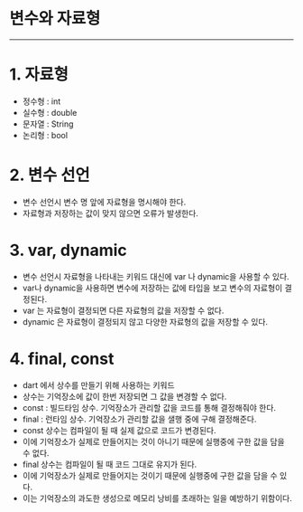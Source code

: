 # 변수와 자료형

---

# 1. 자료형
- 정수형 : int
- 실수형 : double
- 문자열 : String
- 논리형 : bool

# 2. 변수 선언
- 변수 선언시 변수 명 앞에 자료형을 명시해야 한다.
- 자료형과 저장하는 값이 맞지 않으면 오류가 발생한다.

# 3. var, dynamic
- 변수 선언시 자료형을 나타내는 키워드 대신에 var 나 dynamic을 사용할 수 있다.
- var나 dynamic을 사용하면 변수에 저장하는 값에 타입을 보고 변수의 자료형이 결정된다.
- var 는 자료형이 결정되면 다른 자료형의 값을 저장할 수 없다.
- dynamic 은 자료형이 결정되지 않고 다양한 자료형의 값을 저장할 수 있다.

# 4. final, const
- dart 에서 상수를 만들기 위해 사용하는 키워드
- 상수는 기억장소에 값이 한번 저장되면 그 값을 변경할 수 없다.
- const : 빌드타임 상수. 기억장소가 관리할 값을 코드를 통해 결정해줘야 한다.
- final : 런타임 상수. 기억장소가 관리할 값을 샐행 중에 구해 결정해준다.
- const 상수는 컴파일이 될 때 실제 값으로 코드가 변경된다.
- 이에 기억장소가 실제로 만들어지는 것이 아니기 때문에 실행중에 구한 값을 담을 수 없다.
- final 상수는 컴파일이 될 때 코드 그대로 유지가 된다.
- 이에 기억장소가 실제로 만들어지는 것이기 때문에 실행중에 구한 값을 담을 수 있다.
- 이는 기억장소의 과도한 생성으로 메모리 낭비를 초래하는 일을 예방하기 위함이다.